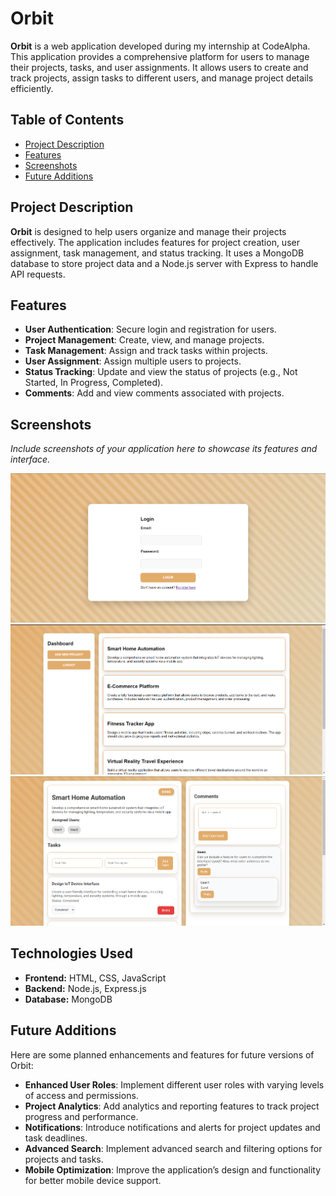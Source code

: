 # Orbit

**Orbit** is a web application developed during my internship at CodeAlpha. This application provides a comprehensive platform for users to manage their projects, tasks, and user assignments. It allows users to create and track projects, assign tasks to different users, and manage project details efficiently.

## Table of Contents

- [Project Description](#project-description)
- [Features](#features)
- [Screenshots](#screenshots)
- [Future Additions](#future-additions)

## Project Description

**Orbit** is designed to help users organize and manage their projects effectively. The application includes features for project creation, user assignment, task management, and status tracking. It uses a MongoDB database to store project data and a Node.js server with Express to handle API requests.

## Features

- **User Authentication**: Secure login and registration for users.
- **Project Management**: Create, view, and manage projects.
- **Task Management**: Assign and track tasks within projects.
- **User Assignment**: Assign multiple users to projects.
- **Status Tracking**: Update and view the status of projects (e.g., Not Started, In Progress, Completed).
- **Comments**: Add and view comments associated with projects.

## Screenshots

*Include screenshots of your application here to showcase its features and interface.*

![Login Page](./screenshots/LoginPage.png)
![Main Page](./screenshots/MainPage.png)
![Project Page](./screenshots/ProjectPage.png)

## Technologies Used

- **Frontend:** HTML, CSS, JavaScript
- **Backend:** Node.js, Express.js
- **Database:** MongoDB

## Future Additions

Here are some planned enhancements and features for future versions of Orbit:

- **Enhanced User Roles**: Implement different user roles with varying levels of access and permissions.
- **Project Analytics**: Add analytics and reporting features to track project progress and performance.
- **Notifications**: Introduce notifications and alerts for project updates and task deadlines.
- **Advanced Search**: Implement advanced search and filtering options for projects and tasks.
- **Mobile Optimization**: Improve the application’s design and functionality for better mobile device support.

